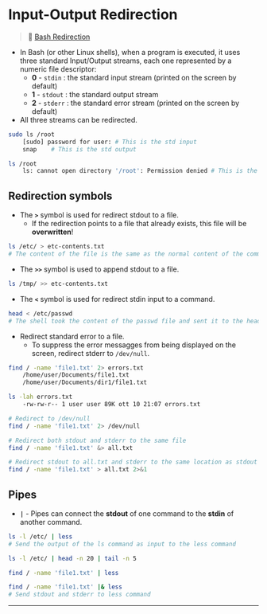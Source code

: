 # Input-Output Redirection

> 📌 [Bash Redirection](https://linuxize.com/post/bash-redirect-stderr-stdout/)

- In Bash (or other Linux shells), when a program is executed, it uses three standard Input/Output streams, each one represented by a numeric file descriptor:
  - **0** - `stdin` : the standard input stream (printed on the screen by default)
  - **1** - `stdout` : the standard output stream
  - **2** - `stderr` : the standard error stream (printed on the screen by default)
- All three streams can be redirected.

```bash
sudo ls /root 
	[sudo] password for user: # This is the std input
	snap	# This is the std output

ls /root
	ls: cannot open directory '/root': Permission denied # This is the std error
```

## Redirection symbols

- The **`>`** symbol is used for redirect stdout to a file.
  - If the redirection points to a file that already exists, this file will be **overwritten**!

```bash
ls /etc/ > etc-contents.txt
# The content of the file is the same as the normal content of the command
```

- The **`>>`** symbol is used to append stdout to a file.

```bash
ls /tmp/ >> etc-contents.txt
```

- The **`<`** symbol is used for redirect stdin input to a command.

```bash
head < /etc/passwd
# The shell took the content of the passwd file and sent it to the head utility
```

- Redirect standard error to a file.
  - To suppress the error messagges from being displayed on the screen, redirect stderr to `/dev/null`.

```bash
find / -name 'file1.txt' 2> errors.txt
    /home/user/Documents/file1.txt
    /home/user/Documents/dir1/file1.txt

ls -lah errors.txt 
	-rw-rw-r-- 1 user user 89K ott 10 21:07 errors.txt

# Redirect to /dev/null
find / -name 'file1.txt' 2> /dev/null

# Redirect both stdout and stderr to the same file
find / -name 'file1.txt' &> all.txt

# Redirect stdout to all.txt and stderr to the same location as stdout
find / -name 'file1.txt' > all.txt 2>&1
```

## Pipes

- **`|`** - Pipes can connect the **stdout** of one command to the **stdin** of another command.

```bash
ls -l /etc/ | less
# Send the output of the ls command as input to the less command

ls -l /etc/ | head -n 20 | tail -n 5

find / -name 'file1.txt' | less

find / -name 'file1.txt' |& less
# Send stdout and stderr to less command
```

------

